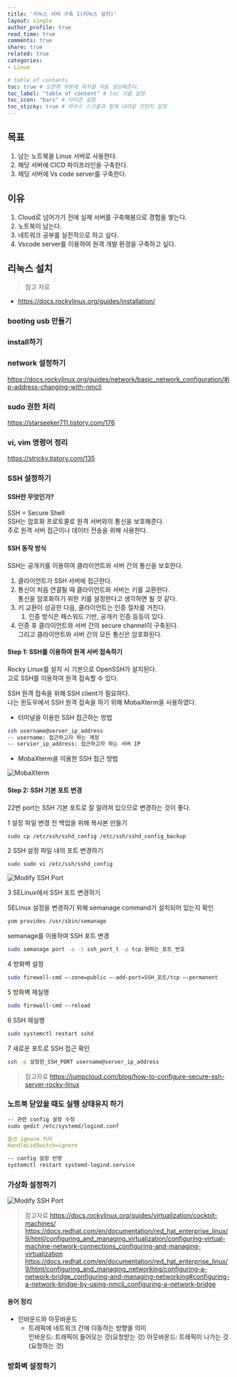 ```yaml
---
title: '리눅스 서버 구축 1(리눅스 설치)'
layout: single
author_profile: true
read_time: true
comments: true
share: true
related: true
categories:
- Linux

# table of contents
toc: true # 오른쪽 부분에 목차를 자동 생성해준다.
toc_label: "table of content" # toc 이름 설정
toc_icon: "bars" # 아이콘 설정
toc_sticky: true # 마우스 스크롤과 함께 내려갈 것인지 설정
---
```


## 목표

1. 남는 노트북을 Linux 서버로 사용한다.
2. 해당 서버에 CICD 파이프라인을 구축한다.
3. 헤딩 서버에 Vs code server를 구축한다.

## 이유

1. Cloud로 넘어가기 전에 실제 서버를 구축해봄으로 경험을 쌓는다.
2. 노트북이 남는다.
3. 네트워크 공부를 실전적으로 하고 싶다.
4. Vscode server를 이용하여 원격 개발 환경을 구축하고 싶다.

## 리눅스 설치

> 참고 자료

- <https://docs.rockylinux.org/guides/installation/>

### booting usb 만들기

### install하기

### network 설정하기

<https://docs.rockylinux.org/guides/network/basic_network_configuration/#ip-address-changing-with-nmcli>

### sudo 권한 처리
<https://starseeker711.tistory.com/176>

### vi, vim 명령어 정리
<https://stricky.tistory.com/135>

### SSH 설정하기

#### SSH란 무엇인가?

SSH = Secure Shell  
SSH는 암호화 프로토콜로 원격 서버와의 통신을 보호해준다.  
주로 원격 서버 접근이나 데이터 전송을 위해 사용한다.

#### SSH 동작 방식

SSH는 공개키를 이용하여 클라이언트와 서버 간의 통신을 보호한다.

1. 클라이언트가 SSH 서버에 접근한다.
2. 통신이 처음 연결될 때 클라이언트와 서버는 키를 교환한다.  
    통신을 암호화하기 위한 키를 설정한다고 생각하면 될 것 같다.
3. 키 교환이 성공한 다음, 클라이언트는 인증 절차를 거친다.
   1.  인증 방식은 패스워드 기반, 공개키 인증 등등이 있다.
4.  인증 후 클라이언트와 서버 간의 secure channel이 구축된다.  
    그리고 클라이언트와 서버 간의 모든 통신은 암호화된다.

#### Step 1: SSH를 이용하여 원격 서버 접속하기

Rocky Linux를 설치 시 기본으로 OpenSSH가 설치된다.  
고로 SSH를 이용하여 원격 접속할 수 있다.

SSH 원격 접속을 위해 SSH client가 필요하다.  
나는 윈도우에서 SSH 원격 접속을 하기 위해 MobaXterm을 사용하였다.

- 터미널을 이용한 SSH 접근하는 방법

``` bash
ssh username@server_ip_address
-- username: 접근하고자 하는 계정
-- servier_ip_address: 접근하고자 하는 서버 IP
```

- MobaXterm을 이용한 SSH 접근 방법

![MobaXterm](/assets/images/linux/ssh1.png "MobaXterm을 이용한 SSH 접근 방법")

#### Step 2: SSH 기본 포트 변경

22번 port는 SSH 기본 포트로 잘 알려져 있으므로 변경하는 것이 좋다.  

1 설정 파일 변경 전 백업을 위해 복사본 만들기

``` bash
sudo cp /etc/ssh/sshd_config /etc/ssh/sshd_config_backup
```

2 SSH 설정 파일 내의 포트 변경하기

``` bash
sudo sudo vi /etc/ssh/sshd_config
```

![Modify SSH Port](/assets/images/linux/ssh2.png "SSH 포트 변경")

3 SELinux에서 SSH 포트 변경하기

SELinux 설정을 변경하기 위해 semanage command가 설치되어 있는지 확인

``` bash
yum provides /usr/sbin/semanage
```

semanage를 이용하여 SSH 포트 변경

``` bash
sudo semanage port -a -t ssh_port_t -p tcp 원하는_포트_번호
```

4 방화벽 설정

``` bash
sudo firewall-cmd –-zone=public –-add-port=SSH_포트/tcp –-permanent
```

5 방화벽 재실행

```bash
sudo firewall-cmd –-reload
```

6 SSH 재실행

```bash
sudo systemctl restart sshd
```

7 새로운 포트로 SSH 접근 확인

```bash
ssh -p 설정한_SSH_PORT username@server_ip_address
```

>참고자료
<https://jumpcloud.com/blog/how-to-configure-secure-ssh-server-rocky-linux>

### 노트북 닫았을 때도 실행 상태유지 하기

```bash
-- 관련 config 설정 수정
sudo gedit /etc/systemd/logind.conf
```

``` yaml
옵션 ignore 처리
HandleLidSwitch=ignore
```

```bash
-- config 설정 반영
systemctl restart systemd-logind.service
```

### 가상화 설정하기

![Modify SSH Port](/assets/images/linux/ssh2.png "SSH 포트 변경")

>참고자료
<https://docs.rockylinux.org/guides/virtualization/cockpit-machines/>
<https://docs.redhat.com/en/documentation/red_hat_enterprise_linux/9/html/configuring_and_managing_virtualization/configuring-virtual-machine-network-connections_configuring-and-managing-virtualization>
<https://docs.redhat.com/en/documentation/red_hat_enterprise_linux/9/html/configuring_and_managing_networking/configuring-a-network-bridge_configuring-and-managing-networking#configuring-a-network-bridge-by-using-nmcli_configuring-a-network-bridge>

#### 용어 정리

- 인바운드와 아웃바운드
  - 트래픽에 네트워크 간에 이동하는 방향을 의미  
    인바운드: 트래픽이 들어오는 것(요청받는 것)
    아웃바운드: 트래픽이 나가는 것(요청하는 것)

### 방화벽 설정하기
